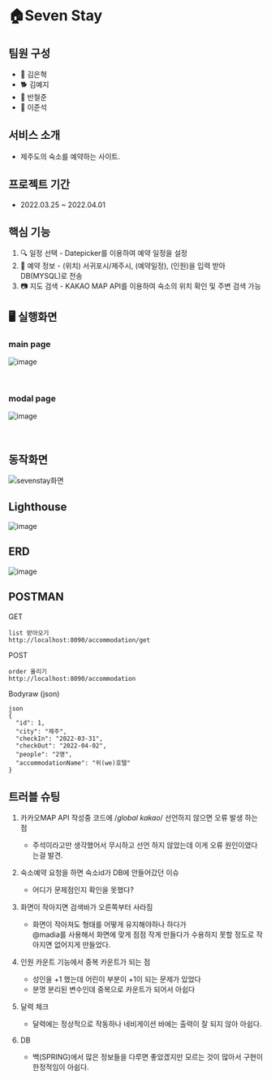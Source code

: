   # 🏠Seven Stay

## 팀원 구성
  - :bear: 김은혁
  - 🐕 김예지
  - 🐣 반철준
  - 🐹 이준석

## 서비스 소개
- 제주도의 숙소를 예약하는 사이트.


## 프로젝트 기간
- 2022.03.25 ~ 2022.04.01


## 핵심 기능
1. 🔍 일정 선택 - Datepicker를 이용하여 예약 일정을 설정
2. 📖 예약 정보 - (위치) 서귀포시/제주시, (예약일정), (인원)을 입력 받아 DB(MYSQL)로 전송
3. 📷 지도 검색 - KAKAO MAP API를 이용하여 숙소의 위치 확인 및 주변 검색 가능

## 🖥 실행화면 

 ### main page
![image](https://user-images.githubusercontent.com/97449025/161179482-06b5c6da-6ba5-4ca3-b609-7a29a0e6815c.png)


<br>
  
 ### modal page
![image](https://user-images.githubusercontent.com/95362504/161176458-54a32a53-4583-4e22-9b60-69878c3186f7.png)

<br>

## 동작화면
![sevenstay화면](https://user-images.githubusercontent.com/97449025/161179165-79990045-f845-48a8-b205-af14c0812d82.gif)

## Lighthouse
![image](https://user-images.githubusercontent.com/95362504/161176201-fbdbfdde-2a3a-4358-a60f-a7943b8eee0b.png)

## ERD
![image](https://user-images.githubusercontent.com/95362504/161176520-be61bac2-42d4-4f15-bc97-11dd31c6399e.png)

## POSTMAN

GET
```
list 받아오기
http://localhost:8090/accommodation/get
```

POST
```
order 올리기
http://localhost:8090/accommodation
```

Bodyraw (json)
```
json
{
  "id": 1,
  "city": "제주",
  "checkIn": "2022-03-31",
  "checkOut": "2022-04-02",
  "people": "2명",
  "accommodationName": "위(we)호텔"
}
```

## 트러블 슈팅
1. 카카오MAP API 작성중 코드에  /*global kakao*/ 선언하지 않으면 오류 발생 하는점 
    - 주석이라고만 생각했어서 무시하고 선언 하지 않았는데 이게 오류 원인이였다는걸 발견.

2. 숙소예약 요청을 하면 숙소id가 DB에 안들어갔던 이슈
    - 어디가 문제점인지 확인을 못했다?

3. 화면이 작아지면 검색바가 오른쪽부터 사라짐
    - 화면이 작아져도 형태를 어떻게 유지해야하나 하다가 <br>
      @madia를 사용해서 화면에 맞게 점점 작게 만들다가 수용하지 못할 정도로 작아지면 없어지게 만들었다.
      
4. 인원 카운트 기능에서 중복 카운트가 되는 점
    - 성인을 +1 했는데 어린이 부분이 +1이 되는 문제가 있었다
    - 분명 분리된 변수인데 중복으로 카운트가 되어서 아쉽다

5. 달력 체크
    - 달력에는 정상적으로 작동하나 네비게이션 바에는 출력이 잘 되지 않아 아쉽다.

6. DB
    - 백(SPRING)에서 많은 정보들을 다루면 좋았겠지만 모르는 것이 많아서 구현이 한정적임이 아쉽다.


